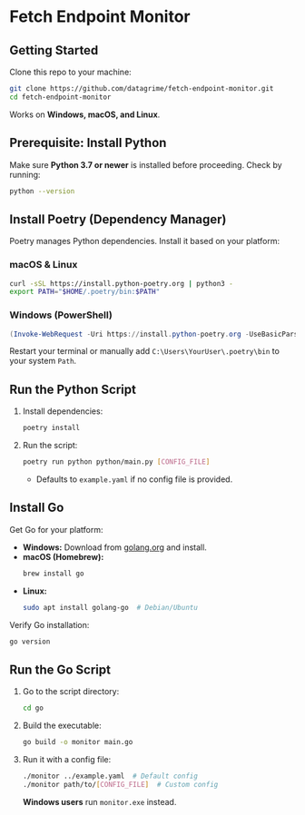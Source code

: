 # Fetch Endpoint Monitor

## Getting Started

Clone this repo to your machine:

```sh
git clone https://github.com/datagrime/fetch-endpoint-monitor.git
cd fetch-endpoint-monitor
```

Works on **Windows, macOS, and Linux**.

## Prerequisite: Install Python

Make sure **Python 3.7 or newer** is installed before proceeding. Check by running:
```sh
python --version
```

## Install Poetry (Dependency Manager)

Poetry manages Python dependencies. Install it based on your platform:

### macOS & Linux
```sh
curl -sSL https://install.python-poetry.org | python3 -
export PATH="$HOME/.poetry/bin:$PATH"
```

### Windows (PowerShell)
```powershell
(Invoke-WebRequest -Uri https://install.python-poetry.org -UseBasicParsing).Content | python -
```
Restart your terminal or manually add `C:\Users\YourUser\.poetry\bin` to your system `Path`.

## Run the Python Script

1. Install dependencies:
    ```sh
    poetry install
    ```
2. Run the script:
    ```sh
    poetry run python python/main.py [CONFIG_FILE]
    ```
    - Defaults to `example.yaml` if no config file is provided.

## Install Go

Get Go for your platform:
- **Windows:** Download from [golang.org](https://golang.org/dl/) and install.
- **macOS (Homebrew):**
  ```sh
  brew install go
  ```
- **Linux:**
  ```sh
  sudo apt install golang-go  # Debian/Ubuntu
  ```

Verify Go installation:
```sh
go version
```

## Run the Go Script

1. Go to the script directory:
    ```sh
    cd go
    ```
2. Build the executable:
    ```sh
    go build -o monitor main.go
    ```
3. Run it with a config file:
    ```sh
    ./monitor ../example.yaml  # Default config
    ./monitor path/to/[CONFIG_FILE]  # Custom config
    ```
    **Windows users** run `monitor.exe` instead.


